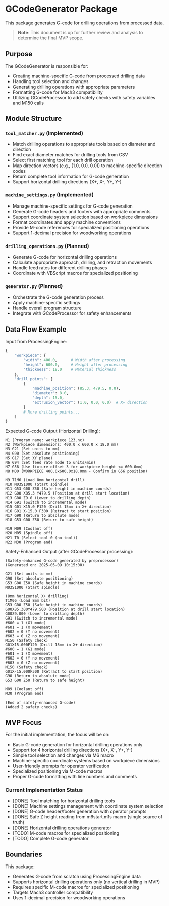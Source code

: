 # GCodeGenerator Package

This package generates G-code for drilling operations from processed data.

> **Note**: This document is up for further review and analysis to determine the final MVP scope.

## Purpose

The GCodeGenerator is responsible for:
- Creating machine-specific G-code from processed drilling data
- Handling tool selection and changes
- Generating drilling operations with appropriate parameters
- Formatting G-code for Mach3 compatibility
- Utilizing GCodeProcessor to add safety checks with safety variables and M150 calls

## Module Structure

### `tool_matcher.py` (Implemented)
- Match drilling operations to appropriate tools based on diameter and direction
- Find exact diameter matches for drilling tools from CSV
- Select first matching tool for each drill operation
- Map direction vectors (e.g., (1.0, 0.0, 0.0)) to machine-specific direction codes
- Return complete tool information for G-code generation
- Support horizontal drilling directions (X+, X-, Y+, Y-)

### `machine_settings.py` (Implemented)
- Manage machine-specific settings for G-code generation
- Generate G-code headers and footers with appropriate comments
- Support coordinate system selection based on workpiece dimensions
- Format coordinates and apply machine conventions
- Provide M-code references for specialized positioning operations
- Support 1-decimal precision for woodworking operations

### `drilling_operations.py` (Planned)
- Generate G-code for horizontal drilling operations
- Calculate appropriate approach, drilling, and retraction movements
- Handle feed rates for different drilling phases
- Coordinate with VBScript macros for specialized positioning

### `generator.py` (Planned)
- Orchestrate the G-code generation process
- Apply machine-specific settings
- Handle overall program structure
- Integrate with GCodeProcessor for safety enhancements

## Data Flow Example

Input from ProcessingEngine:
```python
{
    "workpiece": {
        "width": 400.0,      # Width after processing
        "height": 600.0,     # Height after processing
        "thickness": 18.0    # Material thickness
    },
    "drill_points": [
        {
            "machine_position": (85.3, 479.5, 0.0),
            "diameter": 8.0,
            "depth": 15.0,
            "extrusion_vector": (1.0, 0.0, 0.0)  # X+ direction
        }
        # More drilling points...
    ]
}
```

Expected G-code Output (Horizontal Drilling):
```
N1 (Program name: workpiece_123.nc)
N2 (Workpiece dimensions: 400.0 x 600.0 x 18.0 mm)
N3 G21 (Set units to mm)
N4 G90 (Set absolute positioning)
N5 G17 (Set XY plane)
N6 G94 (Set feed rate mode to units/min)
N7 G56 (Use fixture offset 3 for workpiece height <= 600.0mm)
N8 M00 (WORKPIECE 400.0x600.0x18.0mm - Confirm in G56 position)

N9 T1M6 (Load 8mm horizontal drill)
N10 M03S1000 (Start spindle)
N11 G53 G00 Z50 (Safe height in machine coords)
N12 G00 X85.3 Y479.5 (Position at drill start location)
N13 G00 Z9.0 (Lower to drilling depth)
N14 G91 (Switch to incremental mode)
N15 G01 X15.0 F120 (Drill 15mm in X+ direction)
N16 G01 X-15.0 F300 (Retract to start position)
N17 G90 (Return to absolute mode)
N18 G53 G00 Z50 (Return to safe height)

N19 M09 (Coolant off)
N20 M05 (Spindle off)
N21 T0 (Select tool 0 (no tool))
N22 M30 (Program end)
```

Safety-Enhanced Output (after GCodeProcessor processing):
```
(Safety-enhanced G-code generated by preprocessor)
(Generated on: 2025-05-09 10:15:00)

G21 (Set units to mm)
G90 (Set absolute positioning)
G53 G00 Z50 (Safe height in machine coords)
M03S1000 (Start spindle)

(8mm horizontal X+ drilling)
T1M06 (Load 8mm bit)
G53 G00 Z50 (Safe height in machine coords)
G00X85.300Y479.500 (Position at drill start location)
G00Z9.000 (Lower to drilling depth)
G91 (Switch to incremental mode)
#600 = 1 (G1 mode)
#601 = 1 (X movement)
#602 = 0 (Y no movement)
#603 = 0 (Z no movement)
M150 (Safety check)
G01X15.000F120 (Drill 15mm in X+ direction)
#600 = 1 (G1 mode)
#601 = 1 (X movement)
#602 = 0 (Y no movement)
#603 = 0 (Z no movement)
M150 (Safety check)
G01X-15.000F300 (Retract to start position)
G90 (Return to absolute mode)
G53 G00 Z50 (Return to safe height)

M09 (Coolant off)
M30 (Program end)

(End of safety-enhanced G-code)
(Added 2 safety checks)
```

## MVP Focus

For the initial implementation, the focus will be on:
- Basic G-code generation for horizontal drilling operations only
- Support for 4 horizontal drilling directions (X+, X-, Y+, Y-)
- Simple tool selection and changes via M6 macro
- Machine-specific coordinate systems based on workpiece dimensions
- User-friendly prompts for operator verification
- Specialized positioning via M-code macros
- Proper G-code formatting with line numbers and comments

### Current Implementation Status
- [DONE] Tool matching for horizontal drilling tools
- [DONE] Machine settings management with coordinate system selection
- [DONE] G-code header/footer generation with operator prompts
- [DONE] Safe Z height reading from m6start.m1s macro (single source of truth)
- [DONE] Horizontal drilling operations generator
- [TODO] M-code macros for specialized positioning
- [TODO] Complete G-code generator

## Boundaries

This package:
- Generates G-code from scratch using ProcessingEngine data
- Supports horizontal drilling operations only (no vertical drilling in MVP)
- Requires specific M-code macros for specialized positioning
- Targets Mach3 controller compatibility
- Uses 1-decimal precision for woodworking operations